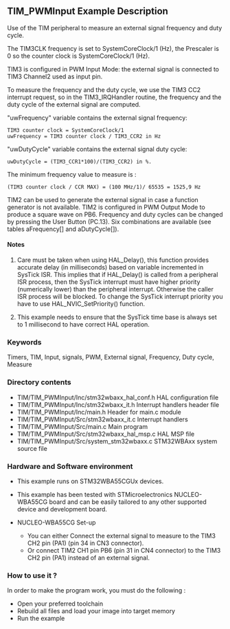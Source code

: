 ## <b>TIM_PWMInput Example Description</b>

Use of the TIM peripheral to measure an external signal frequency and
duty cycle.

The TIM3CLK frequency is set to SystemCoreClock/1 (Hz), the Prescaler is 0 so the
counter clock is SystemCoreClock/1 (Hz).

TIM3 is configured in PWM Input Mode: the external signal is connected to
TIM3 Channel2 used as input pin.

To measure the frequency and the duty cycle, we use the TIM3 CC2 interrupt request,
so in the TIM3_IRQHandler routine, the frequency and the duty cycle of the external
signal are computed.

"uwFrequency" variable contains the external signal frequency:

    TIM3 counter clock = SystemCoreClock/1
    uwFrequency = TIM3 counter clock / TIM3_CCR2 in Hz

"uwDutyCycle" variable contains the external signal duty cycle:

    uwDutyCycle = (TIM3_CCR1*100)/(TIM3_CCR2) in %.

The minimum frequency value to measure is :

    (TIM3 counter clock / CCR MAX) = (100 MHz/1)/ 65535 = 1525,9 Hz

TIM2 can be used to generate the external signal in case a function generator
is not available. TIM2 is configured in PWM Output Mode to produce a square wave on PB6.
Frequency and duty cycles can be changed by pressing the User Button (PC.13).
Six combinations are available (see tables aFrequency[] and aDutyCycle[]).

#### <b>Notes</b>

 1. Care must be taken when using HAL_Delay(), this function provides accurate delay (in milliseconds)
    based on variable incremented in SysTick ISR. This implies that if HAL_Delay() is called from
    a peripheral ISR process, then the SysTick interrupt must have higher priority (numerically lower)
    than the peripheral interrupt. Otherwise the caller ISR process will be blocked.
    To change the SysTick interrupt priority you have to use HAL_NVIC_SetPriority() function.

 2. This example needs to ensure that the SysTick time base is always set to 1 millisecond
    to have correct HAL operation.

### <b>Keywords</b>

Timers, TIM, Input, signals, PWM, External signal, Frequency, Duty cycle, Measure

### <b>Directory contents</b>

  - TIM/TIM_PWMInput/Inc/stm32wbaxx_hal_conf.h   HAL configuration file
  - TIM/TIM_PWMInput/Inc/stm32wbaxx_it.h         Interrupt handlers header file
  - TIM/TIM_PWMInput/Inc/main.h                  Header for main.c module
  - TIM/TIM_PWMInput/Src/stm32wbaxx_it.c         Interrupt handlers
  - TIM/TIM_PWMInput/Src/main.c                  Main program
  - TIM/TIM_PWMInput/Src/stm32wbaxx_hal_msp.c    HAL MSP file
  - TIM/TIM_PWMInput/Src/system_stm32wbaxx.c     STM32WBAxx system source file


### <b>Hardware and Software environment</b>

  - This example runs on STM32WBA55CGUx devices.

  - This example has been tested with STMicroelectronics NUCLEO-WBA55CG
    board and can be easily tailored to any other supported device
    and development board.

  - NUCLEO-WBA55CG Set-up
    - You can either Connect the external signal to measure to the TIM3 CH2 pin (PA1) (pin 34 in CN3 connector).
    - Or connect TIM2 CH1 pin PB6 (pin 31 in CN4 connector) to the TIM3 CH2 pin (PA1) instead of an external signal.


### <b>How to use it ?</b>

In order to make the program work, you must do the following :

 - Open your preferred toolchain
 - Rebuild all files and load your image into target memory
 - Run the example

